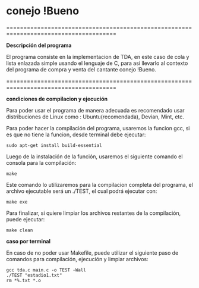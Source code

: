 # conejo !Bueno

======================================================================================

**Descripción del programa**

El programa consiste en la implementacion de TDA, en este caso de cola y lista enlazada simple usando el lenguaje de C, para asi llevarlo al contexto del
programa de compra y venta del cantante conejo !Bueno.

======================================================================================

**condiciones de compilacion y ejecución**

Para poder usar el programa de manera adecuada es recomendado usar distribuciones de Linux como : Ubuntu(recomendada), Devian, Mint, etc.  

Para poder hacer la compilación del programa, usaremos la funcion gcc, si es que no tiene la funcion, desde terminal debe ejecutar:

    sudo apt-get install build-essential

Luego de la instalación de la función, usaremos el siguiente comando el consola para la compilación:

    make

Este comando lo utilizaremos para la compilacion completa del programa, el archivo ejecutable será un ./TEST, el cual podrá ejecutar con:

    make exe

Para finalizar, si quiere limpiar los archivos restantes de la compilación, puede ejecutar:
    
    make clean

**caso por terminal**

En caso de no poder usar Makefile, puede utilizar el siguiente paso de comandos para compilación, ejecución y limpiar archivos:

    gcc tda.c main.c -o TEST -Wall
    ./TEST "estadio1.txt"
    rm *%.txt *.o

